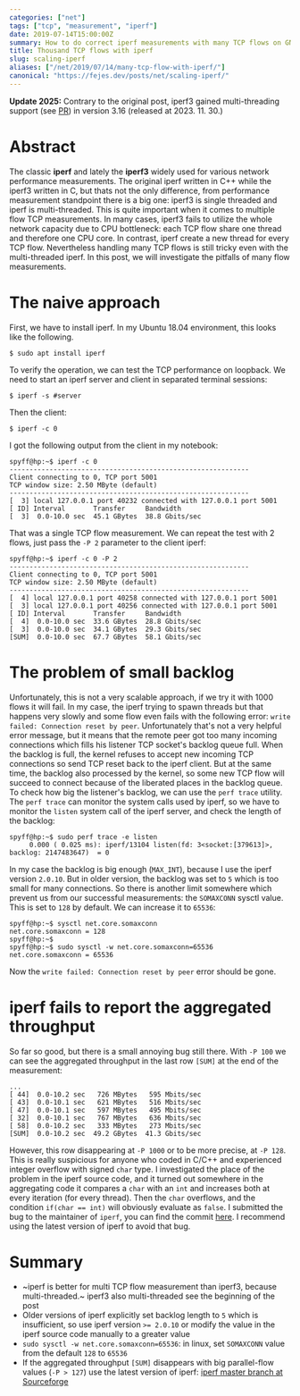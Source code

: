 ```yaml
---
categories: ["net"]
tags: ["tcp", "measurement", "iperf"]
date: 2019-07-14T15:00:00Z
summary: How to do correct iperf measurements with many TCP flows on GNU/Linux test environment
title: Thousand TCP flows with iperf
slug: scaling-iperf
aliases: ["/net/2019/07/14/many-tcp-flow-with-iperf/"]
canonical: "https://fejes.dev/posts/net/scaling-iperf/"
---
```


__Update 2025:__ Contrary to the original post, iperf3 gained multi-threading support (see [PR](https://github.com/esnet/iperf/pull/1591)) in
version 3.16 (released at 2023. 11. 30.)

# Abstract

The classic **iperf** and lately the **iperf3** widely used for various network performance measurements.
The original iperf written in C++ while the iperf3 written in C, but thats not the only difference,
from performance measurement standpoint there is a big one:
iperf3 is single threaded and iperf is multi-threaded.
This is quite important when it comes to multiple flow TCP measurements.
In many cases, iperf3 fails to utilize the whole network capacity due to CPU bottleneck:
each TCP flow share one thread and therefore one CPU core.
In contrast, iperf create a new thread for every TCP flow.
Nevertheless handling many TCP flows is still tricky even with the multi-threaded iperf.
In this post, we will investigate the pitfalls of many flow measurements.


# The naive approach

First, we have to install iperf. In my Ubuntu 18.04 environment, this looks like the following.

```
$ sudo apt install iperf
```

To verify the operation, we can test the TCP performance on loopback.
We need to start an iperf server and client in separated terminal sessions:

```
$ iperf -s #server
```

Then the client:

```
$ iperf -c 0
```

I got the following output from the client in my notebook:

```
spyff@hp:~$ iperf -c 0
------------------------------------------------------------
Client connecting to 0, TCP port 5001
TCP window size: 2.50 MByte (default)
------------------------------------------------------------
[  3] local 127.0.0.1 port 40232 connected with 127.0.0.1 port 5001
[ ID] Interval       Transfer     Bandwidth
[  3]  0.0-10.0 sec  45.1 GBytes  38.8 Gbits/sec
```

That was a single TCP flow measurement.
We can repeat the test with 2 flows, just pass the `-P 2` parameter to the client iperf:

```
spyff@hp:~$ iperf -c 0 -P 2
------------------------------------------------------------
Client connecting to 0, TCP port 5001
TCP window size: 2.50 MByte (default)
------------------------------------------------------------
[  4] local 127.0.0.1 port 40258 connected with 127.0.0.1 port 5001
[  3] local 127.0.0.1 port 40256 connected with 127.0.0.1 port 5001
[ ID] Interval       Transfer     Bandwidth
[  4]  0.0-10.0 sec  33.6 GBytes  28.8 Gbits/sec
[  3]  0.0-10.0 sec  34.1 GBytes  29.3 Gbits/sec
[SUM]  0.0-10.0 sec  67.7 GBytes  58.1 Gbits/sec
```

# The problem of small backlog

Unfortunately, this is not a very scalable approach, if we try it with 1000 flows it will fail.
In my case, the iperf trying to spawn threads but that happens very slowly and some flow even
fails with the following error: `write failed: Connection reset by peer`.
Unfortunately that's not a very helpful error message, but it means that the remote peer got
too many incoming connections which fills his listener TCP socket's backlog queue full.
When the backlog is full, the kernel refuses to accept new incoming TCP connections so send
TCP reset back to the iperf client.
But at the same time, the backlog also processed by the kernel, so some new TCP flow will
succeed to connect because of the liberated places in the backlog queue.
To check how big the listener's backlog, we can use the `perf trace` utility.
The `perf trace` can monitor the system calls used by iperf, so we have to
monitor the `listen` system call of the iperf server, and check the length of the backlog:


```
spyff@hp:~$ sudo perf trace -e listen
     0.000 ( 0.025 ms): iperf/13104 listen(fd: 3<socket:[379613]>, backlog: 2147483647)  = 0
```

In my case the backlog is big enough (`MAX_INT`), because I use the iperf version `2.0.10`.
But in older version, the backlog was set to `5` which is too small for many connections.
So there is another limit somewhere which prevent us from our successful measurements:
the `SOMAXCONN` sysctl value.
This is set to `128` by default. We can increase it to `65536`:

```
spyff@hp:~$ sysctl net.core.somaxconn
net.core.somaxconn = 128
spyff@hp:~$ 
spyff@hp:~$ sudo sysctl -w net.core.somaxconn=65536
net.core.somaxconn = 65536
```

Now the `write failed: Connection reset by peer` error should be gone.

# iperf fails to report the aggregated throughput

So far so good, but there is a small annoying bug still there.
With `-P 100` we can see the aggregated throughput in the last row `[SUM]` at the end of the measurement:

```
...
[ 44]  0.0-10.2 sec   726 MBytes   595 Mbits/sec
[ 43]  0.0-10.1 sec   621 MBytes   516 Mbits/sec
[ 47]  0.0-10.1 sec   597 MBytes   495 Mbits/sec
[ 32]  0.0-10.1 sec   767 MBytes   636 Mbits/sec
[ 58]  0.0-10.2 sec   333 MBytes   273 Mbits/sec
[SUM]  0.0-10.2 sec  49.2 GBytes  41.3 Gbits/sec

```

However, this row disappearing at `-P 1000` or to be more precise, at `-P 128`.
This is really suspicious for anyone who coded in C/C++ and experienced integer overflow with signed `char` type.
I investigated the place of the problem in the iperf source code, and it turned out somewhere
in the aggregating code it compares a `char` with an `int` and increases both at every iteration (for every thread).
Then the `char` overflows, and the condition `if(char == int)` will obviously evaluate as `false`.
I submitted the bug to the maintainer of `iperf`, you can find the commit [here](https://sourceforge.net/p/iperf2/code/ci/be417e3be47fa4929c06cf4080b756fbc270d0f1/).
I recommend using the latest version of iperf to avoid that bug.


# Summary

* ~iperf is better for multi TCP flow measurement than iperf3, because multi-threaded.~ iperf3 also multi-threaded see the beginning of the post
* Older versions of iperf explicitly set backlog length to `5` which is insufficient, so use iperf version `>= 2.0.10` or modify the value in the iperf source code manually to a greater value
* `sudo sysctl -w net.core.somaxconn=65536`: in linux, set `SOMAXCONN` value from the default `128` to `65536`
* If the aggregated throughput `[SUM]` disappears with big parallel-flow values (`-P > 127`) use the latest version of iperf: [iperf master branch at Sourceforge](https://sourceforge.net/p/iperf2/code/ci/master/tree/)
